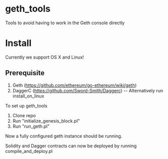 # geth_tools
Tools to avoid having to work in the Geth console directly

# Install
Currently we support OS X and Linux!

## Prerequisite
1. Geth (https://github.com/ethereum/go-ethereum/wiki/geth)
2. DaggerC (https://github.com/Sword-Smith/Daggerc)
-- Alternatively run install_on_linux

To set up geth_tools

1. Clone repo
2. Run "initialize_genesis_block.pl"
3. Run "run_geth.pl"

Now a fully configured geth instance should be running.

Solidity and Dagger contracts can now be deployed by running compile_and_deploy.pl
